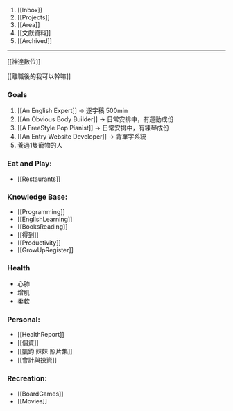 1. [[Inbox]]
2. [[Projects]]
3. [[Area]]
4. [[文獻資料]]
5. [[Archived]]

---

[[神達數位]]

[[離職後的我可以幹嘛]]

### Goals
1. [[An English Expert]] → 逐字稿 500min
2. [[An Obvious Body Builder]] → 日常安排中，有運動成份
3. [[A FreeStyle Pop Pianist]] → 日常安排中，有練琴成份
4. [[An Entry Website Developer]] → 背單字系統
5. 養過1隻寵物的人


### Eat and Play:
- [[Restaurants]]

### Knowledge Base:
- [[Programming]]
- [[EnglishLearning]]
- [[BooksReading]]
- [[得到]]
- [[Productivity]]
- [[GrowUpRegister]]

### Health
- 心肺
- 增肌
- 柔軟

### Personal: 
- [[HealthReport]]
- [[個資]]
- [[凱鈞 妹妹 照片集]]
- [[會計與投資]]

### Recreation: 
 - [[BoardGames]]
 - [[Movies]]

